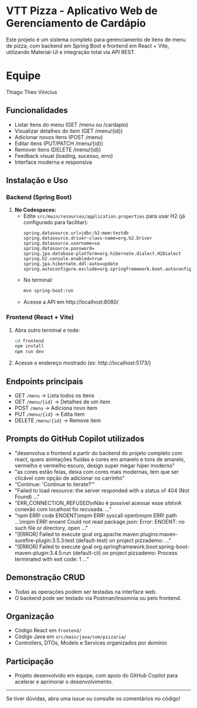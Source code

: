 # VTT Pizza - Aplicativo Web de Gerenciamento de Cardápio

Este projeto é um sistema completo para gerenciamento de itens de menu de pizza, com backend em Spring Boot e frontend em React + Vite, utilizando Material-UI e integração total via API REST.

# Equipe
Thiago
Theo
Vinicius

## Funcionalidades
- Listar itens do menu (GET /menu ou /cardapio)
- Visualizar detalhes do item (GET /menu/{id})
- Adicionar novos itens (POST /menu)
- Editar itens (PUT/PATCH /menu/{id})
- Remover itens (DELETE /menu/{id})
- Feedback visual (loading, sucesso, erro)
- Interface moderna e responsiva

## Instalação e Uso

### Backend (Spring Boot)
1. **No Codespaces:**
   - Edite `src/main/resources/application.properties` para usar H2 (já configurado para facilitar):
     ```properties
     spring.datasource.url=jdbc:h2:mem:testdb
     spring.datasource.driver-class-name=org.h2.Driver
     spring.datasource.username=sa
     spring.datasource.password=
     spring.jpa.database-platform=org.hibernate.dialect.H2Dialect
     spring.h2.console.enabled=true
     spring.jpa.hibernate.ddl-auto=update
     spring.autoconfigure.exclude=org.springframework.boot.autoconfigure.security.servlet.SecurityAutoConfiguration
     ```
   - No terminal:
     ```sh
     mvn spring-boot:run
     ```
   - Acesse a API em http://localhost:8080/

### Frontend (React + Vite)
1. Abra outro terminal e rode:
   ```sh
   cd frontend
   npm install
   npm run dev
   ```
2. Acesse o endereço mostrado (ex: http://localhost:5173/)

## Endpoints principais
- GET    `/menu`         → Lista todos os itens
- GET    `/menu/{id}`    → Detalhes de um item
- POST   `/menu`         → Adiciona novo item
- PUT    `/menu/{id}`    → Edita item
- DELETE `/menu/{id}`    → Remove item

## Prompts do GitHub Copilot utilizados
- "desenvolva o frontend a partir do backend do projeto completo com react, quero animações fluidas e cores em amarelo e tons de amarelo, vermelho e vermelho escuro, design super megar hiper moderno"
- "as cores estão feias, deixa com cores mais modernas, tem que ser clicável com opção de adicionar no carrinho"
- "Continue: 'Continue to iterate?'"
- "Failed to load resource: the server responded with a status of 404 (Not Found) ..."
- "ERR_CONNECTION_REFUSED\nNão é possível acessar esse site\nA conexão com localhost foi recusada. ..."
- "npm ERR! code ENOENT\nnpm ERR! syscall open\nnpm ERR! path ...\nnpm ERR! enoent Could not read package.json: Error: ENOENT: no such file or directory, open ..."
- "[ERROR] Failed to execute goal org.apache.maven.plugins:maven-surefire-plugin:3.5.3:test (default-test) on project pizzademo: ..."
- "[ERROR] Failed to execute goal org.springframework.boot:spring-boot-maven-plugin:3.4.5:run (default-cli) on project pizzademo: Process terminated with exit code: 1 ..."

## Demonstração CRUD
- Todas as operações podem ser testadas na interface web.
- O backend pode ser testado via Postman/Insomnia ou pelo frontend.

## Organização
- Código React em `frontend/`
- Código Java em `src/main/java/com/pizzaria/`
- Controllers, DTOs, Models e Services organizados por domínio

## Participação
- Projeto desenvolvido em equipe, com apoio do GitHub Copilot para acelerar e aprimorar o desenvolvimento.

---

Se tiver dúvidas, abra uma issue ou consulte os comentários no código!
